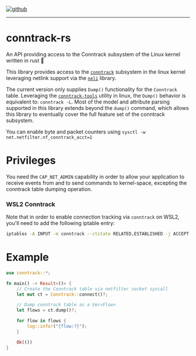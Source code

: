 [![github]](https://github.com/rusty-bolt/conntrack-rs)

[github]: https://img.shields.io/badge/github-rusty--bolt/conntrack--rs-blueviolet?style=for-the-badge&labelColor=555555&logo=github

---
# conntrack-rs
An API providing access to the Conntrack subsystem of the Linux kernel written in rust 🦀

This library provides access to the [`conntrack`](https://conntrack-tools.netfilter.org/conntrack.html) 
subsystem in the linux kernel leveraging netlink support via the [`neli`](https://docs.rs/neli/latest/neli/index.html) 
library. 

The current version only supplies `Dump()` functionality for the `Conntrack` table. Leveraging the 
[`conntrack-tools`](https://conntrack-tools.netfilter.org/) utility in linux, the `Dump()` behavior 
is equivalent to: `conntrack -L`. Most of the model and attribute parsing supported in this library 
extends beyond the `dump()` command, which allows this library to eventually cover the full feature set
of the conntrack subsystem. 

You can enable byte and packet counters using `sysctl -w net.netfilter.nf_conntrack_acct=1`

# Privileges

You need the `CAP_NET_ADMIN` capability in order to allow your application to receive events from and to send commands to kernel-space, 
excepting the conntrack table dumping operation.

### WSL2 Conntrack

Note that in order to enable connection tracking via `conntrack` on WSL2, you'll need to add the following iptable entry:
```bash
iptables -A INPUT -m conntrack --ctstate RELATED,ESTABLISHED -j ACCEPT
```

# Example

```rust
use conntrack::*;

fn main() -> Result<()> {
    // Create the Conntrack table via netfilter socket syscall
    let mut ct = Conntrack::connect()?;

    // Dump conntrack table as a Vec<Flow>
    let flows = ct.dump()?;

    for flow in flows {
        log::info!("{flow:?}");
    }

    Ok(())
}
```
